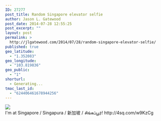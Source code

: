 ```yaml
---
ID: 27277
post_title: Random Singapore elevator selfie
author: Jason L. Gatewood
post_date: 2014-07-28 12:55:25
post_excerpt: ""
layout: post
permalink: >
  http://jlgatewood.com/2014/07/28/random-singapore-elevator-selfie/
published: true
geo_latitude:
  - "1.352083"
geo_longitude:
  - "103.819836"
geo_public:
  - "1"
shorturl:
  - Generating...
tmac_last_id:
  - "624406461678944256"
---
```

<div><img src='https://irs0.4sqi.net/img/general/original/427785_ojD6_jq3Wf5rZYv_xRx-11V1baXHFOBXtzLXBRSucCs.jpg' style='max-width:600px;' /><br /><div>I'm at Singapore / Singapura / 新加坡 / சிங்கப்பூர்! http://4sq.com/w9KzCg</div></div>